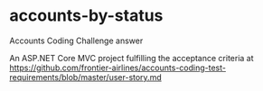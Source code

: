 # accounts-by-status
Accounts Coding Challenge answer

An ASP.NET Core MVC project fulfilling the acceptance criteria at https://github.com/frontier-airlines/accounts-coding-test-requirements/blob/master/user-story.md
